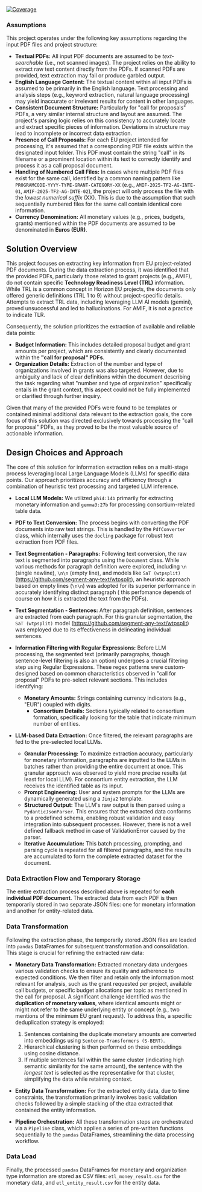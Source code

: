 [![Coverage](https://img.shields.io/endpoint?url=https://gist.githubusercontent.com/dipperalbel/adfcd8d043e30baf54876431640c2936/raw/coverage.json)](https://github.com/dipperalbel/llm_etl_pipeline/actions)
### Assumptions

This project operates under the following key assumptions regarding the input PDF files and project structure:

* **Textual PDFs:** All input PDF documents are assumed to be *text-searchable* (i.e., not scanned images). The project relies on the ability to extract raw text content directly from the PDFs. If scanned PDFs are provided, text extraction may fail or produce garbled output.
* **English Language Content:** The textual content within all input PDFs is assumed to be primarily in the English language. Text processing and analysis steps (e.g., keyword extraction, natural language processing) may yield inaccurate or irrelevant results for content in other languages.
* **Consistent Document Structure:** Particularly for "call for proposals" PDFs, a very similar internal structure and layout are assumed. The project's parsing logic relies on this consistency to accurately locate and extract specific pieces of information. Deviations in structure may lead to incomplete or incorrect data extraction.
* **Presence of Call Proposals:** For each EU project intended for processing, it's assumed that a corresponding PDF file exists within the designated input folder. This PDF must contain the string "call" in its filename or a prominent location within its text to correctly identify and process it as a call proposal document.
* **Handling of Numbered Call Files:** In cases where multiple PDF files exist for the same call, identified by a common naming pattern like `PROGRAMCODE-YYYY-TYPE-GRANT-CATEGORY-XX` (e.g., `AMIF-2025-TF2-AG-INTE-01`, `AMIF-2025-TF2-AG-INTE-02`), the project will only process the file with the *lowest numerical suffix* (XX). This is due to the assumption that such sequentially numbered files for the same call contain identical core information.
* **Currency Denomination:** All monetary values (e.g., prices, budgets, grants) mentioned within the PDF documents are assumed to be denominated in **Euros (EUR)**.

## Solution Overview

This project focuses on extracting key information from EU project-related PDF documents. During the data extraction process, it was identified that the provided PDFs, particularly those related to grant projects (e.g., AMIF), do not contain specific **Technology Readiness Level (TRL)** information. While TRL is a common concept in Horizon EU projects, the documents only offered generic definitions (TRL 1 to 9) without project-specific details. Attempts to extract TRL data, including leveraging LLM AI models (gemini), proved unsuccessful and led to hallucinations. For AMIF, it is not a practice to indicate TLR.

Consequently, the solution prioritizes the extraction of available and reliable data points:

* **Budget Information:** This includes detailed proposal budget and grant amounts per project, which are consistently and clearly documented within the **"call for proposal" PDFs**.
* **Organization Details:** Extraction of the number and type of organizations involved in grants was also targeted. However, due to ambiguity and lack of clear definitions within the document describing the task regarding what "number and type of organization" specifically entails in the grant context, this aspect could not be fully implemented or clarified through further inquiry.

Given that many of the provided PDFs were found to be templates or contained minimal additional data relevant to the extraction goals, the core focus of this solution was directed exclusively towards processing the "call for proposal" PDFs, as they proved to be the most valuable source of actionable information.

## Design Choices and Approach

The core of this solution for information extraction relies on a multi-stage process leveraging local Large Language Models (LLMs) for specific data points. Our approach prioritizes accuracy and efficiency through a combination of heuristic text processing and targeted LLM inference.

* **Local LLM Models:** We utilized `phi4:14b` primarily for extracting monetary information and `gemma3:27b` for processing consortium-related table data.

* **PDF to Text Conversion:**
    The process begins with converting the PDF documents into raw text strings. This is handled by the `PdfConverter` class, which internally uses the `docling` package for robust text extraction from PDF files.

* **Text Segmentation - Paragraphs:**
    Following text conversion, the raw text is segmented into paragraphs using the `Document` class. While various methods for paragraph definition were explored, including `\n` (single newline), `\n\n` (empty line), and models like `SaT (wtpsplit)` (https://github.com/segment-any-text/wtpsplit), an heuristic approach based on empty lines (`\n\n`) was adopted for its superior performance in accurately identifying distinct paragraph ( this perfomance depends of course on how it is extracted the text from the PDFs).

* **Text Segmentation - Sentences:**
    After paragraph definition, sentences are extracted from each paragraph. For this granular segmentation, the `SaT (wtpsplit)` model (https://github.com/segment-any-text/wtpsplit) was employed due to its effectiveness in delineating individual sentences.

* **Information Filtering with Regular Expressions:**
    Before LLM processing, the segmented text (primarily paragraphs, though sentence-level filtering is also an option) undergoes a crucial filtering step using Regular Expressions. These regex patterns were custom-designed based on common characteristics observed in "call for proposal" PDFs to pre-select relevant sections. This includes identifying:
    * **Monetary Amounts:** Strings containing currency indicators (e.g., "EUR") coupled with digits.
      * **Consortium Details:** Sections typically related to consortium formation, specifically looking for the table that indicate minimum number of entities. 

* **LLM-based Data Extraction:**
    Once filtered, the relevant paragraphs are fed to the pre-selected local LLMs.
    * **Granular Processing:** To maximize extraction accuracy, particularly for monetary information, paragraphs are inputted to the LLMs in batches rather than providing the entire document at once. This granular approach was observed to yield more precise results (at least for local LLM). For consortium entity extraction, the LLM receives the identified table as its input.
    * **Prompt Engineering:** User and system prompts for the LLMs are dynamically generated using a `Jinja2` template.
    * **Structured Output:** The LLM's raw output is then parsed using a `PydanticJsonParser`. This ensures that the extracted data conforms to a predefined schema, enabling robust validation and easy integration into subsequent processes. However, there is not a well defined fallback method in case of ValidationError caused by the parser.
    * **Iterative Accumulation:** This batch processing, prompting, and parsing cycle is repeated for all filtered paragraphs, and the results are accumulated to form the complete extracted dataset for the document.
 
### Data Extraction Flow and Temporary Storage

The entire extraction process described above is repeated for **each individual PDF document**. The extracted data from each PDF is then temporarily stored in two separate JSON files: one for monetary information and another for entity-related data.

### Data Transformation

Following the extraction phase, the temporarily stored JSON files are loaded into `pandas` DataFrames for subsequent transformation and consolidation. This stage is crucial for refining the extracted raw data:

* **Monetary Data Transformation:**
    Extracted monetary data undergoes various validation checks to ensure its quality and adherence to expected conditions. We then filter and retain only the information most relevant for analysis, such as the grant requested per project, available call budgets, or specific budget allocations per topic as mentioned in the call for proposal.
    A significant challenge identified was the **duplication of monetary values**, where identical amounts might or might not refer to the same underlying entity or concept (e.g., two mentions of the minimum EU grant request). To address this, a specific deduplication strategy is employed:
    1.  Sentences containing the duplicate monetary amounts are converted into embeddings using `Sentence-Transformers (S-BERT)`.
    2.  Hierarchical clustering is then performed on these embeddings using cosine distance.
    3.  If multiple sentences fall within the same cluster (indicating high semantic similarity for the same amount), the sentence with the *longest text* is selected as the representative for that cluster, simplifying the data while retaining context.

* **Entity Data Transformation:**
    For the extracted entity data, due to time constraints, the transformation primarily involves basic validation checks followed by a simple stacking of the dtaa extracted that contained the entity information.

* **Pipeline Orchestration:** All these transformation steps are orchestrated via a `Pipeline` class, which applies a series of pre-written functions sequentially to the `pandas` DataFrames, streamlining the data processing workflow.
 
### Data Load

Finally, the processed `pandas` DataFrames for monetary and organization type information are stored as CSV files: `etl_money_result.csv` for the monetary data, and `etl_entity_result.csv` for the entity data.
